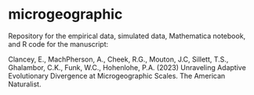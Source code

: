 # microgeographic
Repository for the empirical data, simulated data, Mathematica notebook, and R code for the manuscript:

Clancey, E., MachPherson, A., Cheek, R.G., Mouton, J.C, Sillett, T.S., Ghalambor, C.K., Funk, W.C., Hohenlohe, P.A. (2023) Unraveling Adaptive Evolutionary Divergence at Microgeographic Scales. The American Naturalist.
